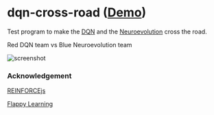 dqn-cross-road ([Demo](https://abagames.github.io/dqn-cross-road/index.html))
======================
Test program to make
the [DQN](http://cs.stanford.edu/people/karpathy/reinforcejs/puckworld.html) and
the [Neuroevolution](http://www.scholarpedia.org/article/Neuroevolution)
cross the road.

Red DQN team vs Blue Neuroevolution team

![screenshot](https://abagames.github.io/dqn-cross-road/screenshot.gif)

### Acknowledgement

[REINFORCEjs](http://cs.stanford.edu/people/karpathy/reinforcejs/)

[Flappy Learning](https://github.com/xviniette/FlappyLearning)
